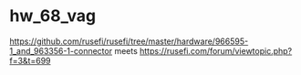 # hw_68_vag

https://github.com/rusefi/rusefi/tree/master/hardware/966595-1_and_963356-1-connector meets https://rusefi.com/forum/viewtopic.php?f=3&t=699
